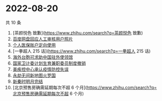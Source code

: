# 2022-08-20

共 10 条

<!-- BEGIN -->
<!-- 最后更新时间 Sat Aug 20 2022 00:07:53 GMT+0800 (China Standard Time) -->

1. [茶颜悦色 致歉](https://www.zhihu.com/search?q=茶颜悦色 致歉)
1. [百度网盘回应人工审核用户照片](https://www.zhihu.com/search?q=百度网盘回应人工审核用户照片)
1. [个人医保账户定向使用](https://www.zhihu.com/search?q=个人医保账户定向使用)
1. [一拳超人 215 话](https://www.zhihu.com/search?q=一拳超人 215 话)
1. [海外台胞可求助中国驻外使领馆](https://www.zhihu.com/search?q=海外台胞可求助中国驻外使领馆)
1. [国家卫计委计划生育兼职委员制度撤销](https://www.zhihu.com/search?q=国家卫计委计划生育兼职委员制度撤销)
1. [美疾控中心承认疫情防控失误](https://www.zhihu.com/search?q=美疾控中心承认疫情防控失误)
1. [永劫无间新地图火罗国](https://www.zhihu.com/search?q=永劫无间新地图火罗国)
1. [新秦时明月完结](https://www.zhihu.com/search?q=新秦时明月完结)
1. [北京预售房确需延期每次不超 6 个月](https://www.zhihu.com/search?q=北京预售房确需延期每次不超 6 个月)

<!-- END -->
